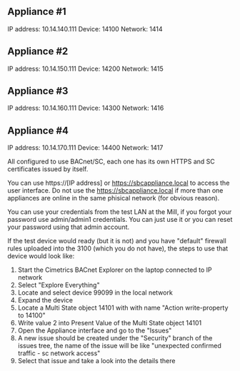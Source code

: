 ## Appliance #1

IP address: 10.14.140.111
Device:     14100
Network:    1414


## Appliance #2

IP address: 10.14.150.111
Device:     14200
Network:    1415


## Appliance #3

IP address: 10.14.160.111
Device:     14300
Network:    1416

## Appliance #4

IP address: 10.14.170.111
Device:     14400
Network:    1417

All configured to use BACnet/SC, each one has its own HTTPS and SC certificates issued by itself.

You can use https://[IP address] or https://sbcappliance.local to access the user interface.
Do not use the https://sbcappliance.local if more than one appliances are online in the same phisical network (for obvious reason).

You can use your credentials from the test LAN at the Mill, if you forgot your password use admin/admin1 credentials.
You can just use it or you can reset your password using that admin account.

If the test device would ready (but it is not) and you have "default" firewall rules uploaded into the 3100 (which you do not have), the steps to use that device would look like:

1. Start the Cimetrics BACnet Explorer on the laptop connected to IP network
2. Select "Explore Everything"
3. Locate and select device 99099 in the local network
4. Expand the device
5. Locate a Multi State object 14101 with with name "Action write-property to 14100"
6. Write value 2 into Present Value of the Multi State object 14101
7. Open the Appliance interface and go to the "Issues"
8. A new issue should be created under the "Security" branch of the issues tree, the name of the issue will be like "unexpected confirmed traffic - sc network access"
9. Select that issue and take a look into the details there

